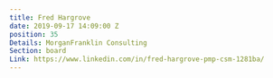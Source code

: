 ```yaml
---
title: Fred Hargrove
date: 2019-09-17 14:09:00 Z
position: 35
Details: MorganFranklin Consulting
Section: board
Link: https://www.linkedin.com/in/fred-hargrove-pmp-csm-1281ba/
---
```


